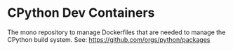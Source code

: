 # CPython Dev Containers

The mono repository to manage Dockerfiles that are needed to manage the CPython build system.
See: https://github.com/orgs/python/packages
